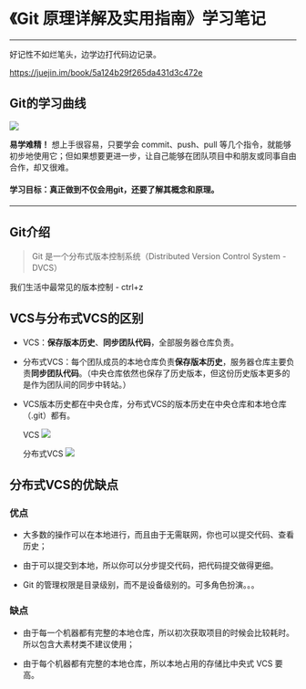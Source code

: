 # 《Git 原理详解及实用指南》学习笔记
---

好记性不如烂笔头，边学边打代码边记录。

https://juejin.im/book/5a124b29f265da431d3c472e

## Git的学习曲线

![](https://user-gold-cdn.xitu.io/2017/10/24/38882ef09a324d15d99b3610fe01809d?imageView2/0/w/1280/h/960/format/webp/ignore-error/1)

**易学难精！**
想上手很容易，只要学会 commit、push、pull 等几个指令，就能够初步地使用它；但如果想要更进一步，让自己能够在团队项目中和朋友或同事自由合作，却又很难。

#### 学习目标：真正做到不仅会用git，还要了解其概念和原理。

---

## Git介绍

> Git 是一个分布式版本控制系统（Distributed Version Control System - DVCS）

我们生活中最常见的版本控制 - ctrl+z

## VCS与分布式VCS的区别

- VCS：**保存版本历史**、**同步团队代码**，全部服务器仓库负责。

- 分布式VCS：每个团队成员的本地仓库负责**保存版本历史**，服务器仓库主要负责**同步团队代码**。（中央仓库依然也保存了历史版本，但这份历史版本更多的是作为团队间的同步中转站。）

- VCS版本历史都在中央仓库，分布式VCS的版本历史在中央仓库和本地仓库（.git）都有。

  VCS
  ![](https://user-gold-cdn.xitu.io/2017/11/30/1600a9978ea4bec3?imageView2/0/w/1280/h/960/format/webp/ignore-error/1)
  
  分布式VCS
  ![](https://user-gold-cdn.xitu.io/2017/11/30/1600a9a4a20c2e6e?imageView2/0/w/1280/h/960/format/webp/ignore-error/1)

## 分布式VCS的优缺点

### 优点

- 大多数的操作可以在本地进行，而且由于无需联网，你也可以提交代码、查看历史；

- 由于可以提交到本地，所以你可以分步提交代码，把代码提交做得更细。

- Git 的管理权限是目录级别，而不是设备级别的。可多角色扮演。。。

### 缺点

- 由于每一个机器都有完整的本地仓库，所以初次获取项目的时候会比较耗时。所以包含大素材类不建议使用；

- 由于每个机器都有完整的本地仓库，所以本地占用的存储比中央式 VCS 要高。